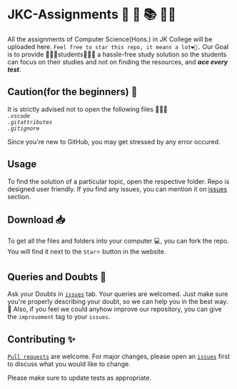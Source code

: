 
# JKC-Assignments  🏫 🎒 📚 ✍🏽 
All the assignments of Computer Science(Hons.) in JK College will be uploaded here. `Feel free to star this repo, it means a lot❤💖.`
Our Goal is to provide 👩🏽‍🎓students👨🏽‍🎓 a hassle-free study solution so the students can focus on their studies and not on finding the resources, and ***ace every test***.
## Caution(for the beginners) 🚨
It is strictly advised not to open the following files 🙅🏽‍♂️ <br>
*`.vscode`* <br>
*`.gitattributes`* <br>
*`.gitignore`* <br>

Since you're new to GitHub, you may get stressed by any error occured.

## Usage 
To find the solution of a particular topic, open the respective folder. Repo is designed user friendly.
If you find any issues, you can mention it on [issues](https://github.com/TheCoderAvinash/JKC-Assignments/issues) section.

## Download 📥
To get all the files and folders into your computer 💻, you can fork the repo. You will find it next to the `Star`⭐ button in the website.

## Queries and Doubts 📝
Ask your Doubts in [`issues`](https://github.com/TheCoderAvinash/JKC-Assignments/issues) tab. Your queries are welcomed. Just make sure you're properly describing your doubt, so we can help you in the best way. 🤗 Also, if you feel we could anyhow improve our repository, you can give the `improvement` tag to your `issues`.

## Contributing ✨
[`Pull requests`](https://github.com/TheCoderAvinash/JKC-Assignments/pulls) are welcome. For major changes, please open an [`issues`](https://github.com/TheCoderAvinash/JKC-Assignments/issues) first to discuss what you would like to change.

Please make sure to update tests as appropriate.
